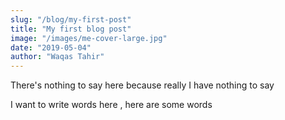 ```yaml
---
slug: "/blog/my-first-post"
title: "My first blog post"
image: "/images/me-cover-large.jpg"
date: "2019-05-04"
author: "Waqas Tahir"
---
```


There's nothing to say here because really I have nothing to say

I want to write words here , here are some words
